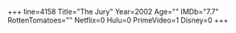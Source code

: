 +++
line=4158
Title="The Jury"
Year=2002
Age=""
IMDb="7.7"
RottenTomatoes=""
Netflix=0
Hulu=0
PrimeVideo=1
Disney=0
+++

